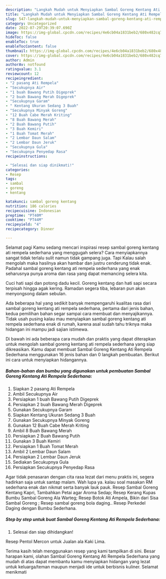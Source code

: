 ```yaml
---
description: "Langkah Mudah untuk Menyiapkan Sambal Goreng Kentang Ati Rempela Sederhana yang Enak Banget"
title: "Langkah Mudah untuk Menyiapkan Sambal Goreng Kentang Ati Rempela Sederhana yang Enak Banget"
slug: 547-langkah-mudah-untuk-menyiapkan-sambal-goreng-kentang-ati-rempela-sederhana-yang-enak-banget
category: Uncategorized
date: 2022-07-29T20:39:07.690Z
image: https://img-global.cpcdn.com/recipes/4e6cb04a1831beb2/680x482cq70/sambal-goreng-kentang-ati-rempela-sederhana-foto-resep-utama.jpg
hideToc: false
enableToc: true
enableTocContent: false
thumbnail: https://img-global.cpcdn.com/recipes/4e6cb04a1831beb2/680x482cq70/sambal-goreng-kentang-ati-rempela-sederhana-foto-resep-utama.jpg
cover: https://img-global.cpcdn.com/recipes/4e6cb04a1831beb2/680x482cq70/sambal-goreng-kentang-ati-rempela-sederhana-foto-resep-utama.jpg
author: Admin
authorAv: notfound
ratingvalue: 3.1
reviewcount: 12
recipeingredient:
- "2 pasang Ati Rempela"
- "Secukupnya Air"
- "1 buah Bawang Putih Digeprek"
- "2 buah Bawang Merah Digeprek"
- "Secukupnya Garam"
- " Kentang Ukuran Sedang 3 Buah"
- "Secukupnya Minyak Goreng"
- "12 Buah Cabe Merah Kriting"
- "8 Buah Bawang Merah"
- "2 Buah Bawang Putih"
- "3 Buah Kemiri"
- "1 Buah Tomat Merah"
- "2 Lembar Daun Salam"
- "2 Lembar Daun Jeruk"
- "Secukupnya Gula"
- "Secukupnya Penyedap Rasa"
recipeinstructions:

- "Selesai dan siap dinikmati!"
categories:
- Resep
tags:
- sambal
- goreng
- kentang

katakunci: sambal goreng kentang 
nutrition: 186 calories
recipecuisine: Indonesian
preptime: "PT40M"
cooktime: "PT44M"
recipeyield: "4"
recipecategory: Dinner

---
```



Selamat pagi Kamu sedang mencari inspirasi resep sambal goreng kentang ati rempela sederhana yang menggugah selera? Cara menyiapkannya sangat tidak terlalu sulit namun tidak gampang juga. Tapi Kalau salah mengolah maka hasilnya akan hambar dan justru cenderung tidak enak. Padahal sambal goreng kentang ati rempela sederhana yang enak seharusnya punya aroma dan rasa yang dapat memancing selera kita.


Cuci hati sapi dan potong dadu kecil. Goreng kentang dan hati sapi secara terpisah hingga agak kering. Ramadan segera tiba, lebaran pun akan menyongsong dalam sebulan.

Ada beberapa hal yang sedikit banyak mempengaruhi kualitas rasa dari sambal goreng kentang ati rempela sederhana, pertama dari jenis bahan, kedua pemilihan bahan segar sampai cara membuat dan menyajikannya. Tidak usah pusing kalau mau menyiapkan sambal goreng kentang ati rempela sederhana enak di rumah, karena asal sudah tahu triknya maka hidangan ini mampu jadi sajian istimewa.


Di bawah ini ada beberapa cara mudah dan praktis yang dapat diterapkan untuk mengolah sambal goreng kentang ati rempela sederhana yang siap dikreasikan. Kamu dapat membuat Sambal Goreng Kentang Ati Rempela Sederhana menggunakan 16 jenis bahan dan 0 langkah pembuatan. Berikut ini cara untuk menyiapkan hidangannya.

<!--inarticleads1-->

##### Bahan-bahan dan bumbu yang digunakan untuk pembuatan Sambal Goreng Kentang Ati Rempela Sederhana:

1. Siapkan 2 pasang Ati Rempela
1. Ambil Secukupnya Air
1. Persiapkan 1 buah Bawang Putih Digeprek
1. Persiapkan 2 buah Bawang Merah Digeprek
1. Gunakan Secukupnya Garam
1. Siapkan  Kentang Ukuran Sedang 3 Buah
1. Gunakan Secukupnya Minyak Goreng
1. Gunakan 12 Buah Cabe Merah Kriting
1. Ambil 8 Buah Bawang Merah
1. Persiapkan 2 Buah Bawang Putih
1. Gunakan 3 Buah Kemiri
1. Persiapkan 1 Buah Tomat Merah
1. Ambil 2 Lembar Daun Salam
1. Persiapkan 2 Lembar Daun Jeruk
1. Sediakan Secukupnya Gula
1. Persiapkan Secukupnya Penyedap Rasa


Agar tidak penasaran dengan cita rasa lezat dari menu praktis ini, segera hadirkan saja untuk santap malam. Wah lupa ya. kalau soal masakan RM sederhana enak dan nikmat serta banyak lauk pauk. Resep Sambal Goreng Kentang Kapri, Tambahkan Petai agar Aroma Sedap; Resep Kerang Kupas Bumbu Sambal Goreng Ala Warteg; Resep Botok Ati Ampela, Bikin dari Sisa Sambal Goreng ; Resep sambal goreng bola daging.. Resep Perkedel Daging dengan Bumbu Sederhana. 

<!--inarticleads2-->

##### Step by step untuk buat Sambal Goreng Kentang Ati Rempela Sederhana:


1. Selesai dan siap dihidangkan!

Resep Pentol Mercon untuk Jualan ala Kaki Lima. 

Terima kasih telah menggunakan resep yang kami tampilkan di sini. Besar harapan kami, olahan Sambal Goreng Kentang Ati Rempela Sederhana yang mudah di atas dapat membantu kamu menyiapkan hidangan yang lezat untuk keluarga/teman maupun menjadi ide untuk berbisnis kuliner. Selamat menikmati

